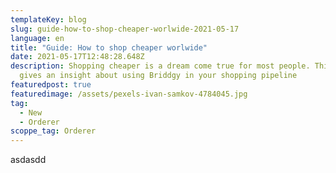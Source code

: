 ```yaml
---
templateKey: blog
slug: guide-how-to-shop-cheaper-worlwide-2021-05-17
language: en
title: "Guide: How to shop cheaper worlwide"
date: 2021-05-17T12:48:28.648Z
description: Shopping cheaper is a dream come true for most people. This guide
  gives an insight about using Briddgy in your shopping pipeline
featuredpost: true
featuredimage: /assets/pexels-ivan-samkov-4784045.jpg
tag:
  - New
  - Orderer
scoppe_tag: Orderer
---
```

asdasdd